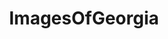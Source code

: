 ---
title: ImagesOfGeorgia
crosslinks:
- Atlanta
- pics
- whatsthisbug
- imagesofnetwork
- tattoos
- whatsthisplant
- EarthPorn
- funkopop
- funny
- mycology
- spiders
- savannah
- mildlyinteresting
- itookapicture
- OldSchoolCool
- Bombing
- whatisthisthing
- food
- aww
- AtlantaUnited
---